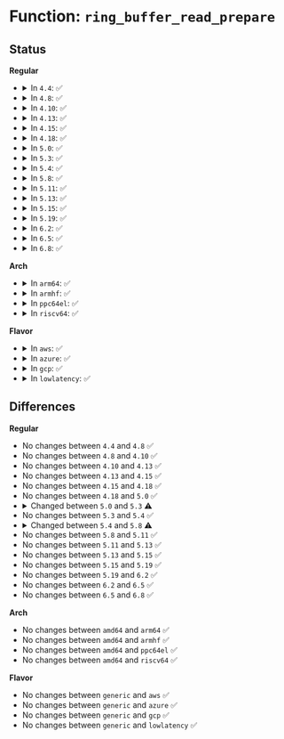 # Function: <code>ring_buffer_read_prepare</code>

## Status
<b>Regular</b>
<ul>
<li>
<details>
<summary>In <code>4.4</code>: ✅</summary>

```c
struct ring_buffer_iter *ring_buffer_read_prepare(struct ring_buffer *buffer, int cpu);
```

**Collision:** Unique Global

**Inline:** No

**Transformation:** False

**Instances:**

```
In kernel/trace/ring_buffer.c (ffffffff81146500)
Location: kernel/trace/ring_buffer.c:4028
Inline: False
Direct callers:
  - kernel/trace/trace.c:__tracing_open
  - kernel/trace/trace.c:__tracing_open
  - kernel/trace/trace_kdb.c:kdb_ftdump
  - kernel/trace/trace_kdb.c:kdb_ftdump
```
**Symbols:**

```
ffffffff81146500-ffffffff8114655d: ring_buffer_read_prepare (STB_GLOBAL)
```
</details>
</li>
<li>
<details>
<summary>In <code>4.8</code>: ✅</summary>

```c
struct ring_buffer_iter *ring_buffer_read_prepare(struct ring_buffer *buffer, int cpu);
```

**Collision:** Unique Global

**Inline:** No

**Transformation:** False

**Instances:**

```
In kernel/trace/ring_buffer.c (ffffffff8114ed50)
Location: kernel/trace/ring_buffer.c:4023
Inline: False
Direct callers:
  - kernel/trace/trace.c:__tracing_open
  - kernel/trace/trace.c:__tracing_open
  - kernel/trace/trace_kdb.c:kdb_ftdump
  - kernel/trace/trace_kdb.c:kdb_ftdump
```
**Symbols:**

```
ffffffff8114ed50-ffffffff8114edac: ring_buffer_read_prepare (STB_GLOBAL)
```
</details>
</li>
<li>
<details>
<summary>In <code>4.10</code>: ✅</summary>

```c
struct ring_buffer_iter *ring_buffer_read_prepare(struct ring_buffer *buffer, int cpu);
```

**Collision:** Unique Global

**Inline:** No

**Transformation:** False

**Instances:**

```
In kernel/trace/ring_buffer.c (ffffffff81158c90)
Location: kernel/trace/ring_buffer.c:3992
Inline: False
Direct callers:
  - kernel/trace/trace.c:__tracing_open
  - kernel/trace/trace.c:__tracing_open
  - kernel/trace/trace_kdb.c:kdb_ftdump
  - kernel/trace/trace_kdb.c:kdb_ftdump
```
**Symbols:**

```
ffffffff81158c90-ffffffff81158cef: ring_buffer_read_prepare (STB_GLOBAL)
```
</details>
</li>
<li>
<details>
<summary>In <code>4.13</code>: ✅</summary>

```c
struct ring_buffer_iter *ring_buffer_read_prepare(struct ring_buffer *buffer, int cpu);
```

**Collision:** Unique Global

**Inline:** No

**Transformation:** False

**Instances:**

```
In kernel/trace/ring_buffer.c (ffffffff8115c1c0)
Location: kernel/trace/ring_buffer.c:4006
Inline: False
Direct callers:
  - kernel/trace/trace.c:__tracing_open
  - kernel/trace/trace.c:__tracing_open
  - kernel/trace/trace_kdb.c:kdb_ftdump
  - kernel/trace/trace_kdb.c:kdb_ftdump
```
**Symbols:**

```
ffffffff8115c1c0-ffffffff8115c212: ring_buffer_read_prepare (STB_GLOBAL)
```
</details>
</li>
<li>
<details>
<summary>In <code>4.15</code>: ✅</summary>

```c
struct ring_buffer_iter *ring_buffer_read_prepare(struct ring_buffer *buffer, int cpu);
```

**Collision:** Unique Global

**Inline:** No

**Transformation:** False

**Instances:**

```
In kernel/trace/ring_buffer.c (ffffffff81169150)
Location: kernel/trace/ring_buffer.c:3998
Inline: False
Direct callers:
  - kernel/trace/trace.c:__tracing_open
  - kernel/trace/trace.c:__tracing_open
  - kernel/trace/trace_kdb.c:kdb_ftdump
  - kernel/trace/trace_kdb.c:kdb_ftdump
```
**Symbols:**

```
ffffffff81169150-ffffffff811691a6: ring_buffer_read_prepare (STB_GLOBAL)
```
</details>
</li>
<li>
<details>
<summary>In <code>4.18</code>: ✅</summary>

```c
struct ring_buffer_iter *ring_buffer_read_prepare(struct ring_buffer *buffer, int cpu);
```

**Collision:** Unique Global

**Inline:** No

**Transformation:** False

**Instances:**

```
In kernel/trace/ring_buffer.c (ffffffff811781a0)
Location: kernel/trace/ring_buffer.c:4160
Inline: False
Direct callers:
  - kernel/trace/trace.c:__tracing_open
  - kernel/trace/trace.c:__tracing_open
  - kernel/trace/trace_kdb.c:kdb_ftdump
  - kernel/trace/trace_kdb.c:kdb_ftdump
```
**Symbols:**

```
ffffffff811781a0-ffffffff811781f4: ring_buffer_read_prepare (STB_GLOBAL)
```
</details>
</li>
<li>
<details>
<summary>In <code>5.0</code>: ✅</summary>

```c
struct ring_buffer_iter *ring_buffer_read_prepare(struct ring_buffer *buffer, int cpu);
```

**Collision:** Unique Global

**Inline:** No

**Transformation:** False

**Instances:**

```
In kernel/trace/ring_buffer.c (ffffffff81185560)
Location: kernel/trace/ring_buffer.c:4225
Inline: False
Direct callers:
  - kernel/trace/trace.c:__tracing_open
  - kernel/trace/trace.c:__tracing_open
  - kernel/trace/trace_kdb.c:kdb_ftdump
  - kernel/trace/trace_kdb.c:kdb_ftdump
```
**Symbols:**

```
ffffffff81185560-ffffffff811855b4: ring_buffer_read_prepare (STB_GLOBAL)
```
</details>
</li>
<li>
<details>
<summary>In <code>5.3</code>: ✅</summary>

```c
struct ring_buffer_iter *ring_buffer_read_prepare(struct ring_buffer *buffer, int cpu, gfp_t flags);
```

**Collision:** Unique Global

**Inline:** No

**Transformation:** False

**Instances:**

```
In kernel/trace/ring_buffer.c (ffffffff81192710)
Location: kernel/trace/ring_buffer.c:4203
Inline: False
Direct callers:
  - kernel/trace/trace.c:__tracing_open
  - kernel/trace/trace.c:__tracing_open
  - kernel/trace/trace_kdb.c:kdb_ftdump
  - kernel/trace/trace_kdb.c:kdb_ftdump
```
**Symbols:**

```
ffffffff81192710-ffffffff81192788: ring_buffer_read_prepare (STB_GLOBAL)
```
</details>
</li>
<li>
<details>
<summary>In <code>5.4</code>: ✅</summary>

```c
struct ring_buffer_iter *ring_buffer_read_prepare(struct ring_buffer *buffer, int cpu, gfp_t flags);
```

**Collision:** Unique Global

**Inline:** No

**Transformation:** False

**Instances:**

```
In kernel/trace/ring_buffer.c (ffffffff8119e500)
Location: kernel/trace/ring_buffer.c:4204
Inline: False
Direct callers:
  - kernel/trace/trace.c:__tracing_open
  - kernel/trace/trace.c:__tracing_open
  - kernel/trace/trace_kdb.c:kdb_ftdump
  - kernel/trace/trace_kdb.c:kdb_ftdump
```
**Symbols:**

```
ffffffff8119e500-ffffffff8119e578: ring_buffer_read_prepare (STB_GLOBAL)
```
</details>
</li>
<li>
<details>
<summary>In <code>5.8</code>: ✅</summary>

```c
struct ring_buffer_iter *ring_buffer_read_prepare(struct trace_buffer *buffer, int cpu, gfp_t flags);
```

**Collision:** Unique Global

**Inline:** No

**Transformation:** False

**Instances:**

```
In kernel/trace/ring_buffer.c (ffffffff811b5ad0)
Location: kernel/trace/ring_buffer.c:4300
Inline: False
Direct callers:
  - kernel/trace/trace.c:__tracing_open
  - kernel/trace/trace.c:__tracing_open
  - kernel/trace/trace_kdb.c:ftrace_dump_buf
  - kernel/trace/trace_kdb.c:ftrace_dump_buf
```
**Symbols:**

```
ffffffff811b5ad0-ffffffff811b5bbf: ring_buffer_read_prepare (STB_GLOBAL)
```
</details>
</li>
<li>
<details>
<summary>In <code>5.11</code>: ✅</summary>

```c
struct ring_buffer_iter *ring_buffer_read_prepare(struct trace_buffer *buffer, int cpu, gfp_t flags);
```

**Collision:** Unique Global

**Inline:** No

**Transformation:** False

**Instances:**

```
In kernel/trace/ring_buffer.c (ffffffff811b33b0)
Location: kernel/trace/ring_buffer.c:4846
Inline: False
Direct callers:
  - kernel/trace/trace.c:__tracing_open
  - kernel/trace/trace.c:__tracing_open
  - kernel/trace/trace_kdb.c:ftrace_dump_buf
  - kernel/trace/trace_kdb.c:ftrace_dump_buf
```
**Symbols:**

```
ffffffff811b33b0-ffffffff811b349f: ring_buffer_read_prepare (STB_GLOBAL)
```
</details>
</li>
<li>
<details>
<summary>In <code>5.13</code>: ✅</summary>

```c
struct ring_buffer_iter *ring_buffer_read_prepare(struct trace_buffer *buffer, int cpu, gfp_t flags);
```

**Collision:** Unique Global

**Inline:** No

**Transformation:** False

**Instances:**

```
In kernel/trace/ring_buffer.c (ffffffff811b38e0)
Location: kernel/trace/ring_buffer.c:4953
Inline: False
Direct callers:
  - kernel/trace/trace.c:__tracing_open
  - kernel/trace/trace.c:__tracing_open
  - kernel/trace/trace_kdb.c:ftrace_dump_buf
  - kernel/trace/trace_kdb.c:ftrace_dump_buf
```
**Symbols:**

```
ffffffff811b38e0-ffffffff811b39cf: ring_buffer_read_prepare (STB_GLOBAL)
```
</details>
</li>
<li>
<details>
<summary>In <code>5.15</code>: ✅</summary>

```c
struct ring_buffer_iter *ring_buffer_read_prepare(struct trace_buffer *buffer, int cpu, gfp_t flags);
```

**Collision:** Unique Global

**Inline:** No

**Transformation:** False

**Instances:**

```
In kernel/trace/ring_buffer.c (ffffffff811dd6e0)
Location: kernel/trace/ring_buffer.c:4953
Inline: False
Direct callers:
  - kernel/trace/trace.c:__tracing_open
  - kernel/trace/trace.c:__tracing_open
  - kernel/trace/trace_kdb.c:ftrace_dump_buf
  - kernel/trace/trace_kdb.c:ftrace_dump_buf
```
**Symbols:**

```
ffffffff811dd6e0-ffffffff811dd836: ring_buffer_read_prepare (STB_GLOBAL)
```
</details>
</li>
<li>
<details>
<summary>In <code>5.19</code>: ✅</summary>

```c
struct ring_buffer_iter *ring_buffer_read_prepare(struct trace_buffer *buffer, int cpu, gfp_t flags);
```

**Collision:** Unique Global

**Inline:** No

**Transformation:** False

**Instances:**

```
In kernel/trace/ring_buffer.c (ffffffff81213d80)
Location: kernel/trace/ring_buffer.c:4995
Inline: False
Direct callers:
  - kernel/trace/trace.c:__tracing_open
  - kernel/trace/trace.c:__tracing_open
  - kernel/trace/trace_kdb.c:ftrace_dump_buf
  - kernel/trace/trace_kdb.c:ftrace_dump_buf
```
**Symbols:**

```
ffffffff81213d80-ffffffff81213edc: ring_buffer_read_prepare (STB_GLOBAL)
```
</details>
</li>
<li>
<details>
<summary>In <code>6.2</code>: ✅</summary>

```c
struct ring_buffer_iter *ring_buffer_read_prepare(struct trace_buffer *buffer, int cpu, gfp_t flags);
```

**Collision:** Unique Global

**Inline:** No

**Transformation:** False

**Instances:**

```
In kernel/trace/ring_buffer.c (ffffffff8125d710)
Location: kernel/trace/ring_buffer.c:5101
Inline: False
Direct callers:
  - kernel/trace/trace.c:__tracing_open
  - kernel/trace/trace.c:__tracing_open
  - kernel/trace/trace_kdb.c:ftrace_dump_buf
  - kernel/trace/trace_kdb.c:ftrace_dump_buf
```
**Symbols:**

```
ffffffff8125d710-ffffffff8125d8ac: ring_buffer_read_prepare (STB_GLOBAL)
```
</details>
</li>
<li>
<details>
<summary>In <code>6.5</code>: ✅</summary>

```c
struct ring_buffer_iter *ring_buffer_read_prepare(struct trace_buffer *buffer, int cpu, gfp_t flags);
```

**Collision:** Unique Global

**Inline:** No

**Transformation:** False

**Instances:**

```
In kernel/trace/ring_buffer.c (ffffffff81274990)
Location: kernel/trace/ring_buffer.c:5108
Inline: False
Direct callers:
  - kernel/trace/trace.c:__tracing_open
  - kernel/trace/trace.c:__tracing_open
  - kernel/trace/trace_kdb.c:ftrace_dump_buf
  - kernel/trace/trace_kdb.c:ftrace_dump_buf
```
**Symbols:**

```
ffffffff81274990-ffffffff81274b2c: ring_buffer_read_prepare (STB_GLOBAL)
```
</details>
</li>
<li>
<details>
<summary>In <code>6.8</code>: ✅</summary>

```c
struct ring_buffer_iter *ring_buffer_read_prepare(struct trace_buffer *buffer, int cpu, gfp_t flags);
```

**Collision:** Unique Global

**Inline:** No

**Transformation:** False

**Instances:**

```
In kernel/trace/ring_buffer.c (ffffffff8128f0f0)
Location: kernel/trace/ring_buffer.c:5014
Inline: False
Direct callers:
  - kernel/trace/trace.c:__tracing_open
  - kernel/trace/trace.c:__tracing_open
  - kernel/trace/trace_kdb.c:ftrace_dump_buf
  - kernel/trace/trace_kdb.c:ftrace_dump_buf
```
**Symbols:**

```
ffffffff8128f0f0-ffffffff8128f212: ring_buffer_read_prepare (STB_GLOBAL)
```
</details>
</li>
</ul>
<b>Arch</b>
<ul>
<li>
<details>
<summary>In <code>arm64</code>: ✅</summary>

```c
struct ring_buffer_iter *ring_buffer_read_prepare(struct ring_buffer *buffer, int cpu, gfp_t flags);
```

**Collision:** Unique Global

**Inline:** No

**Transformation:** False

**Instances:**

```
In kernel/trace/ring_buffer.c (ffff800010217e00)
Location: kernel/trace/ring_buffer.c:4204
Inline: False
Direct callers:
  - kernel/trace/trace.c:__tracing_open
  - kernel/trace/trace.c:__tracing_open
  - kernel/trace/trace_kdb.c:kdb_ftdump
  - kernel/trace/trace_kdb.c:kdb_ftdump
```
**Symbols:**

```
ffff800010217e00-ffff800010217ed4: ring_buffer_read_prepare (STB_GLOBAL)
```
</details>
</li>
<li>
<details>
<summary>In <code>armhf</code>: ✅</summary>

```c
struct ring_buffer_iter *ring_buffer_read_prepare(struct ring_buffer *buffer, int cpu, gfp_t flags);
```

**Collision:** Unique Global

**Inline:** No

**Transformation:** False

**Instances:**

```
In kernel/trace/ring_buffer.c (c0456748)
Location: kernel/trace/ring_buffer.c:4204
Inline: False
Direct callers:
  - kernel/trace/trace.c:__tracing_open
  - kernel/trace/trace.c:__tracing_open
  - kernel/trace/trace_kdb.c:kdb_ftdump
  - kernel/trace/trace_kdb.c:kdb_ftdump
```
**Symbols:**

```
c0456748-c04567f8: ring_buffer_read_prepare (STB_GLOBAL)
```
</details>
</li>
<li>
<details>
<summary>In <code>ppc64el</code>: ✅</summary>

```c
struct ring_buffer_iter *ring_buffer_read_prepare(struct ring_buffer *buffer, int cpu, gfp_t flags);
```

**Collision:** Unique Global

**Inline:** No

**Transformation:** False

**Instances:**

```
In kernel/trace/ring_buffer.c (c000000000299a70)
Location: kernel/trace/ring_buffer.c:4204
Inline: False
Direct callers:
  - kernel/trace/trace.c:__tracing_open
  - kernel/trace/trace.c:__tracing_open
  - kernel/trace/trace_kdb.c:kdb_ftdump
  - kernel/trace/trace_kdb.c:kdb_ftdump
```
**Symbols:**

```
c000000000299a70-c000000000299b60: ring_buffer_read_prepare (STB_GLOBAL)
```
</details>
</li>
<li>
<details>
<summary>In <code>riscv64</code>: ✅</summary>

```c
struct ring_buffer_iter *ring_buffer_read_prepare(struct ring_buffer *buffer, int cpu, gfp_t flags);
```

**Collision:** Unique Global

**Inline:** No

**Transformation:** False

**Instances:**

```
In kernel/trace/ring_buffer.c (ffffffe000176da4)
Location: kernel/trace/ring_buffer.c:4204
Inline: False
Direct callers:
  - kernel/trace/trace.c:__tracing_open
  - kernel/trace/trace.c:__tracing_open
```
**Symbols:**

```
ffffffe000176da4-ffffffe000176e36: ring_buffer_read_prepare (STB_GLOBAL)
```
</details>
</li>
</ul>
<b>Flavor</b>
<ul>
<li>
<details>
<summary>In <code>aws</code>: ✅</summary>

```c
struct ring_buffer_iter *ring_buffer_read_prepare(struct ring_buffer *buffer, int cpu, gfp_t flags);
```

**Collision:** Unique Global

**Inline:** No

**Transformation:** False

**Instances:**

```
In kernel/trace/ring_buffer.c (ffffffff81196b20)
Location: kernel/trace/ring_buffer.c:4204
Inline: False
Direct callers:
  - kernel/trace/trace.c:__tracing_open
  - kernel/trace/trace.c:__tracing_open
  - kernel/trace/trace_kdb.c:kdb_ftdump
  - kernel/trace/trace_kdb.c:kdb_ftdump
```
**Symbols:**

```
ffffffff81196b20-ffffffff81196b98: ring_buffer_read_prepare (STB_GLOBAL)
```
</details>
</li>
<li>
<details>
<summary>In <code>azure</code>: ✅</summary>

```c
struct ring_buffer_iter *ring_buffer_read_prepare(struct ring_buffer *buffer, int cpu, gfp_t flags);
```

**Collision:** Unique Global

**Inline:** No

**Transformation:** False

**Instances:**

```
In kernel/trace/ring_buffer.c (ffffffff81189e10)
Location: kernel/trace/ring_buffer.c:4204
Inline: False
Direct callers:
  - kernel/trace/trace.c:__tracing_open
  - kernel/trace/trace.c:__tracing_open
  - kernel/trace/trace_kdb.c:kdb_ftdump
  - kernel/trace/trace_kdb.c:kdb_ftdump
```
**Symbols:**

```
ffffffff81189e10-ffffffff81189e88: ring_buffer_read_prepare (STB_GLOBAL)
```
</details>
</li>
<li>
<details>
<summary>In <code>gcp</code>: ✅</summary>

```c
struct ring_buffer_iter *ring_buffer_read_prepare(struct ring_buffer *buffer, int cpu, gfp_t flags);
```

**Collision:** Unique Global

**Inline:** No

**Transformation:** False

**Instances:**

```
In kernel/trace/ring_buffer.c (ffffffff811948f0)
Location: kernel/trace/ring_buffer.c:4204
Inline: False
Direct callers:
  - kernel/trace/trace.c:__tracing_open
  - kernel/trace/trace.c:__tracing_open
  - kernel/trace/trace_kdb.c:kdb_ftdump
  - kernel/trace/trace_kdb.c:kdb_ftdump
```
**Symbols:**

```
ffffffff811948f0-ffffffff81194968: ring_buffer_read_prepare (STB_GLOBAL)
```
</details>
</li>
<li>
<details>
<summary>In <code>lowlatency</code>: ✅</summary>

```c
struct ring_buffer_iter *ring_buffer_read_prepare(struct ring_buffer *buffer, int cpu, gfp_t flags);
```

**Collision:** Unique Global

**Inline:** No

**Transformation:** False

**Instances:**

```
In kernel/trace/ring_buffer.c (ffffffff811a2500)
Location: kernel/trace/ring_buffer.c:4204
Inline: False
Direct callers:
  - kernel/trace/trace.c:__tracing_open
  - kernel/trace/trace.c:__tracing_open
  - kernel/trace/trace_kdb.c:kdb_ftdump
  - kernel/trace/trace_kdb.c:kdb_ftdump
```
**Symbols:**

```
ffffffff811a2500-ffffffff811a2578: ring_buffer_read_prepare (STB_GLOBAL)
```
</details>
</li>
</ul>

## Differences
<b>Regular</b>
<ul>
<li>
No changes between <code>4.4</code> and <code>4.8</code> ✅
</li>
<li>
No changes between <code>4.8</code> and <code>4.10</code> ✅
</li>
<li>
No changes between <code>4.10</code> and <code>4.13</code> ✅
</li>
<li>
No changes between <code>4.13</code> and <code>4.15</code> ✅
</li>
<li>
No changes between <code>4.15</code> and <code>4.18</code> ✅
</li>
<li>
No changes between <code>4.18</code> and <code>5.0</code> ✅
</li>
<li>
<details>
<summary>Changed between <code>5.0</code> and <code>5.3</code> ⚠️</summary>
<ul>
<li>
<b>Param added. </b>
<code>gfp_t flags</code>
</li>
</ul>
</details>
</li>
<li>
No changes between <code>5.3</code> and <code>5.4</code> ✅
</li>
<li>
<details>
<summary>Changed between <code>5.4</code> and <code>5.8</code> ⚠️</summary>
<ul>
<li>
<b>Param type changed. </b>
<code>struct ring_buffer *buffer</code> ➡️ <code>struct trace_buffer *buffer</code>
</li>
</ul>
</details>
</li>
<li>
No changes between <code>5.8</code> and <code>5.11</code> ✅
</li>
<li>
No changes between <code>5.11</code> and <code>5.13</code> ✅
</li>
<li>
No changes between <code>5.13</code> and <code>5.15</code> ✅
</li>
<li>
No changes between <code>5.15</code> and <code>5.19</code> ✅
</li>
<li>
No changes between <code>5.19</code> and <code>6.2</code> ✅
</li>
<li>
No changes between <code>6.2</code> and <code>6.5</code> ✅
</li>
<li>
No changes between <code>6.5</code> and <code>6.8</code> ✅
</li>
</ul>
<b>Arch</b>
<ul>
<li>
No changes between <code>amd64</code> and <code>arm64</code> ✅
</li>
<li>
No changes between <code>amd64</code> and <code>armhf</code> ✅
</li>
<li>
No changes between <code>amd64</code> and <code>ppc64el</code> ✅
</li>
<li>
No changes between <code>amd64</code> and <code>riscv64</code> ✅
</li>
</ul>
<b>Flavor</b>
<ul>
<li>
No changes between <code>generic</code> and <code>aws</code> ✅
</li>
<li>
No changes between <code>generic</code> and <code>azure</code> ✅
</li>
<li>
No changes between <code>generic</code> and <code>gcp</code> ✅
</li>
<li>
No changes between <code>generic</code> and <code>lowlatency</code> ✅
</li>
</ul>
